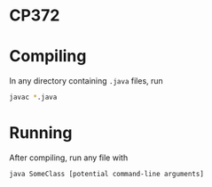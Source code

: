 # CP372

# Compiling

In any directory containing `.java` files, run

```bash
javac *.java
```

# Running

After compiling, run any file with

```bash
java SomeClass [potential command-line arguments]
```
